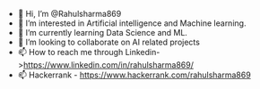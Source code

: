 - 👋 Hi, I’m @Rahulsharma869
- 👀 I’m interested in Artificial intelligence and Machine learning.
- 🌱 I’m currently learning Data Science and ML.
- 💞️ I’m looking to collaborate on AI related projects
- 📫 How to reach me through Linkedin->https://www.linkedin.com/in/rahulsharma869/
- 📫 Hackerrank - https://www.hackerrank.com/rahulsharma869

<!---
Rahulsharma869/Rahulsharma869 is a ✨ special ✨ repository because its `README.md` (this file) appears on your GitHub profile.
You can click the Preview link to take a look at your changes.
--->
